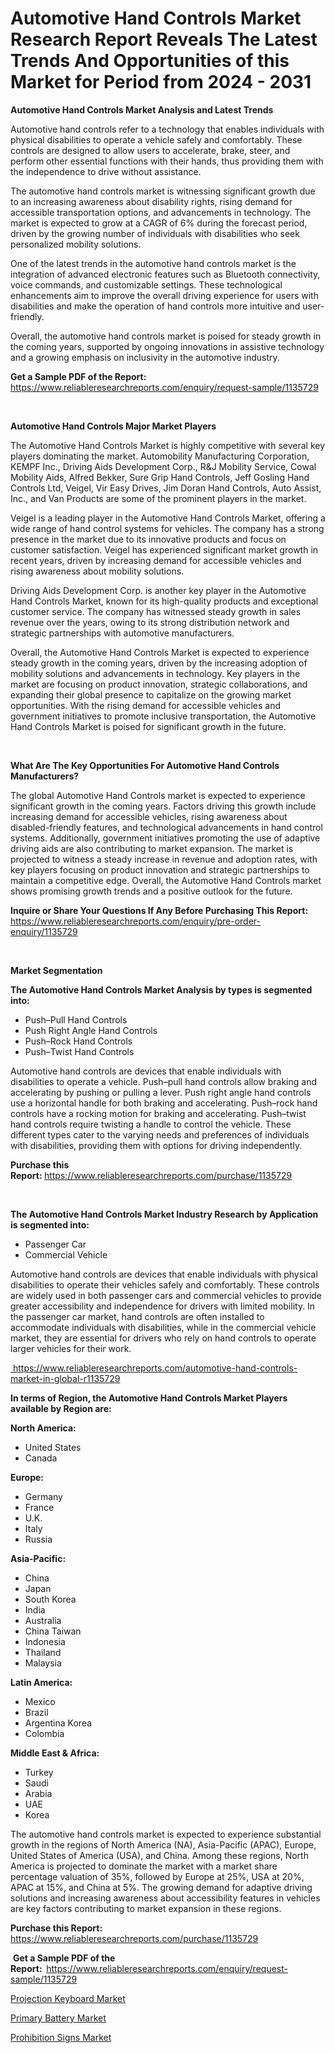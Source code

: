 <p><h1>Automotive Hand Controls Market Research Report Reveals The Latest Trends And Opportunities of this Market for Period from 2024 - 2031</h1></p><p><strong>Automotive Hand Controls Market Analysis and Latest Trends</strong></p>
<p><p>Automotive hand controls refer to a technology that enables individuals with physical disabilities to operate a vehicle safely and comfortably. These controls are designed to allow users to accelerate, brake, steer, and perform other essential functions with their hands, thus providing them with the independence to drive without assistance.</p><p>The automotive hand controls market is witnessing significant growth due to an increasing awareness about disability rights, rising demand for accessible transportation options, and advancements in technology. The market is expected to grow at a CAGR of 6% during the forecast period, driven by the growing number of individuals with disabilities who seek personalized mobility solutions.</p><p>One of the latest trends in the automotive hand controls market is the integration of advanced electronic features such as Bluetooth connectivity, voice commands, and customizable settings. These technological enhancements aim to improve the overall driving experience for users with disabilities and make the operation of hand controls more intuitive and user-friendly.</p><p>Overall, the automotive hand controls market is poised for steady growth in the coming years, supported by ongoing innovations in assistive technology and a growing emphasis on inclusivity in the automotive industry.</p></p>
<p><strong>Get a Sample PDF of the Report:&nbsp;</strong> <a href="https://www.reliableresearchreports.com/enquiry/request-sample/1135729">https://www.reliableresearchreports.com/enquiry/request-sample/1135729</a></p>
<p>&nbsp;</p>
<p><strong>Automotive Hand Controls Major Market Players</strong></p>
<p><p>The Automotive Hand Controls Market is highly competitive with several key players dominating the market. Automobility Manufacturing Corporation, KEMPF Inc., Driving Aids Development Corp., R&J Mobility Service, Cowal Mobility Aids, Alfred Bekker, Sure Grip Hand Controls, Jeff Gosling Hand Controls Ltd, Veigel, Vir Easy Drives, Jim Doran Hand Controls, Auto Assist, Inc., and Van Products are some of the prominent players in the market.</p><p>Veigel is a leading player in the Automotive Hand Controls Market, offering a wide range of hand control systems for vehicles. The company has a strong presence in the market due to its innovative products and focus on customer satisfaction. Veigel has experienced significant market growth in recent years, driven by increasing demand for accessible vehicles and rising awareness about mobility solutions.</p><p>Driving Aids Development Corp. is another key player in the Automotive Hand Controls Market, known for its high-quality products and exceptional customer service. The company has witnessed steady growth in sales revenue over the years, owing to its strong distribution network and strategic partnerships with automotive manufacturers.</p><p>Overall, the Automotive Hand Controls Market is expected to experience steady growth in the coming years, driven by the increasing adoption of mobility solutions and advancements in technology. Key players in the market are focusing on product innovation, strategic collaborations, and expanding their global presence to capitalize on the growing market opportunities. With the rising demand for accessible vehicles and government initiatives to promote inclusive transportation, the Automotive Hand Controls Market is poised for significant growth in the future.</p></p>
<p>&nbsp;</p>
<p><strong>What Are The Key Opportunities For Automotive Hand Controls Manufacturers?</strong></p>
<p><p>The global Automotive Hand Controls market is expected to experience significant growth in the coming years. Factors driving this growth include increasing demand for accessible vehicles, rising awareness about disabled-friendly features, and technological advancements in hand control systems. Additionally, government initiatives promoting the use of adaptive driving aids are also contributing to market expansion. The market is projected to witness a steady increase in revenue and adoption rates, with key players focusing on product innovation and strategic partnerships to maintain a competitive edge. Overall, the Automotive Hand Controls market shows promising growth trends and a positive outlook for the future.</p></p>
<p><strong>Inquire or Share Your Questions If Any Before Purchasing This Report:</strong> <a href="https://www.reliableresearchreports.com/enquiry/pre-order-enquiry/1135729">https://www.reliableresearchreports.com/enquiry/pre-order-enquiry/1135729</a></p>
<p>&nbsp;</p>
<p><strong>Market Segmentation</strong></p>
<p><strong>The Automotive Hand Controls Market Analysis by types is segmented into:</strong></p>
<p><ul><li>Push–Pull Hand Controls</li><li>Push Right Angle Hand Controls</li><li>Push–Rock Hand Controls</li><li>Push–Twist Hand Controls</li></ul></p>
<p><p>Automotive hand controls are devices that enable individuals with disabilities to operate a vehicle. Push–pull hand controls allow braking and accelerating by pushing or pulling a lever. Push right angle hand controls use a horizontal handle for both braking and accelerating. Push–rock hand controls have a rocking motion for braking and accelerating. Push–twist hand controls require twisting a handle to control the vehicle. These different types cater to the varying needs and preferences of individuals with disabilities, providing them with options for driving independently.</p></p>
<p><strong>Purchase this Report:&nbsp;</strong><a href="https://www.reliableresearchreports.com/purchase/1135729">https://www.reliableresearchreports.com/purchase/1135729</a></p>
<p>&nbsp;</p>
<p><strong>The Automotive Hand Controls Market Industry Research by Application is segmented into:</strong></p>
<p><ul><li>Passenger Car</li><li>Commercial Vehicle</li></ul></p>
<p><p>Automotive hand controls are devices that enable individuals with physical disabilities to operate their vehicles safely and comfortably. These controls are widely used in both passenger cars and commercial vehicles to provide greater accessibility and independence for drivers with limited mobility. In the passenger car market, hand controls are often installed to accommodate individuals with disabilities, while in the commercial vehicle market, they are essential for drivers who rely on hand controls to operate larger vehicles for their work.</p></p>
<p><a href="https://www.reliableresearchreports.com/automotive-hand-controls-market-in-global-r1135729">&nbsp;https://www.reliableresearchreports.com/automotive-hand-controls-market-in-global-r1135729</a></p>
<p><strong>In terms of Region, the Automotive Hand Controls Market Players available by Region are:</strong></p>
<p>
    <p> <strong> North America: </strong>
        <ul>
            <li>United States</li>
            <li>Canada</li>
        </ul>
        </p> 
    <p> <strong> Europe: </strong>
        <ul>
            <li>Germany</li>
            <li>France</li>
            <li>U.K.</li>
            <li>Italy</li>
            <li>Russia</li>
        </ul>
        </p> 
    <p> <strong> Asia-Pacific: </strong>
        <ul>
            <li>China</li>
            <li>Japan</li>
            <li>South Korea</li>
            <li>India</li>
            <li>Australia</li>
            <li>China Taiwan</li>
            <li>Indonesia</li>
            <li>Thailand</li>
            <li>Malaysia</li>
        </ul>
        </p> 
    <p> <strong> Latin America: </strong>
        <ul>
            <li>Mexico</li>
            <li>Brazil</li>
            <li>Argentina Korea</li>
            <li>Colombia</li>
        </ul>
        </p> 
    <p> <strong> Middle East & Africa: </strong>
        <ul>
            <li>Turkey</li>
            <li>Saudi</li>
            <li>Arabia</li>
            <li>UAE</li>
            <li>Korea</li>
        </ul>
    </p>
    </p>
<p><p>The automotive hand controls market is expected to experience substantial growth in the regions of North America (NA), Asia-Pacific (APAC), Europe, United States of America (USA), and China. Among these regions, North America is projected to dominate the market with a market share percentage valuation of 35%, followed by Europe at 25%, USA at 20%, APAC at 15%, and China at 5%. The growing demand for adaptive driving solutions and increasing awareness about accessibility features in vehicles are key factors contributing to market expansion in these regions.</p></p>
<p><strong>Purchase this Report: </strong><a href="https://www.reliableresearchreports.com/purchase/1135729">https://www.reliableresearchreports.com/purchase/1135729</a></p>
<p>&nbsp;<strong>Get a Sample PDF of the Report:&nbsp;&nbsp;</strong><a href="https://www.reliableresearchreports.com/enquiry/request-sample/1135729">https://www.reliableresearchreports.com/enquiry/request-sample/1135729</a></p>
<p><strong></strong></p>
<p><p><a href="https://view.publitas.com/reportprime-1/global-projection-keyboard-market-size-is-expected-to-reach-at-a-cagr-of-4-90-and-this-report-covers-market-growth-trend-opportunity-and-forecast-2024-2031/">Projection Keyboard Market</a></p><p><a href="https://view.publitas.com/reportprime-1/primary-battery-market-global-market-insights-and-sales-trends-2024-to-2031/">Primary Battery Market</a></p><p><a href="https://view.publitas.com/reportprime-1/prohibition-signs-market-size-market-segmentation-market-trends-and-growth-analysis-forecast-till-2031/">Prohibition Signs Market</a></p></p>